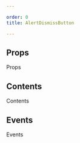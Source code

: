 ```yaml
---

order: 0
title: AlertDismissButton

---
```

 
## Props
 
Props
 
## Contents
 
Contents
 
## Events
 
Events
 
